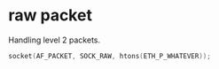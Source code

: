 # raw packet

Handling level 2 packets.

```c
socket(AF_PACKET, SOCK_RAW, htons(ETH_P_WHATEVER));
```
